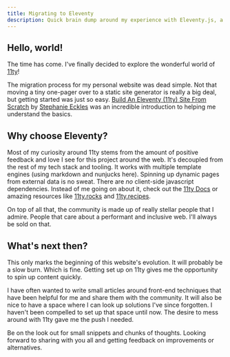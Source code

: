 ```yaml
---
title: Migrating to Eleventy
description: Quick brain dump around my experience with Eleventy.js, a static site generator.
---
```


## Hello, world!

The time has come. I've finally decided to explore the wonderful world of [11ty](https://www.11ty.dev/)!

The migration process for my personal website was dead simple. Not that moving a tiny one-pager over to a static site generator is really a big deal, but getting started was just so easy. [Build An Eleventy (11ty) Site From Scratch](https://egghead.io/courses/build-an-eleventy-11ty-site-from-scratch-bfd3) by [Stephanie Eckles](https://www.11ty.dev/authors/5t3ph/) was an incredible introduction to helping me understand the basics.

## Why choose Eleventy?

Most of my curiosity around 11ty stems from the amount of positive feedback and love I see for this project around the web. It's decoupled from the rest of my tech stack and tooling. It works with multiple template engines (using markdown and nunjucks here). Spinning up dynamic pages from external data is no sweat. There are _no_ client-side javascript dependencies. Instead of me going on about it, check out the [11ty Docs](https://www.11ty.dev/docs/) or amazing resources like [11ty.rocks](https://11ty.rocks/) and [11ty.recipes](https://11ty.recipes/).

On top of all that, the community is made up of really stellar people that I admire. People that care about a performant and inclusive web. I'll always be sold on that.

## What's next then?

This only marks the beginning of this website's evolution. It will probably be a slow burn. Which is fine. Getting set up on 11ty gives me the opportunity to spin up content quickly.

I have often wanted to write small articles around front-end techniques that have been helpful for me and share them with the community. It will also be nice to have a space where I can look up solutions I've since forgotten. I haven't been compelled to set up that space until now. The desire to mess around with 11ty gave me the push I needed.

Be on the look out for small snippets and chunks of thoughts. Looking forward to sharing with you all and getting feedback on improvements or alternatives.

